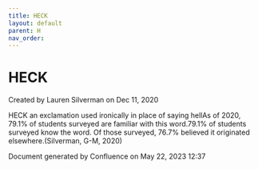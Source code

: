 ```yaml
---
title: HECK
layout: default
parent: H
nav_order:
---
```


# HECK

Created by  Lauren Silverman on Dec 11, 2020

HECK an exclamation used ironically in place of saying hellAs of 2020, 79.1% of students surveyed are familiar with this word.79.1% of students surveyed know the word. Of those surveyed, 76.7% believed it originated elsewhere.(Silverman, G-M, 2020)

Document generated by Confluence on May 22, 2023 12:37


